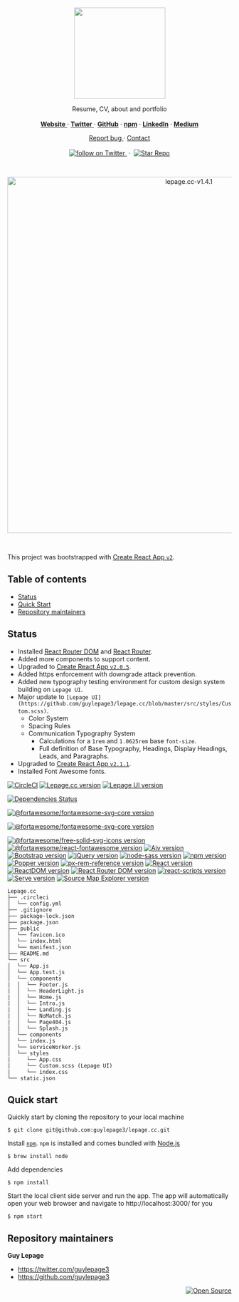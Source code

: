 <br/>

<p align="center">
  <a href="https://lepage.cc">
    <img src="https://user-images.githubusercontent.com/1711854/46634061-b79fe680-cb1d-11e8-9d83-32f563fa8acc.png" width=205>
  </a>

  <p align="center">
    Resume, CV, about and portfolio
    <br/>
    <br/>
    <a href="https://lepage.cc">
      <strong>Website</strong>
    </a>
    &middot;
    <a href="https://twitter.com/guylepage3">
      <strong>Twitter</strong>
    </a>
    &middot;
    <a href="https://github.com/guylepage3">
      <strong>GitHub</strong></a>
    </a>
    &middot;
    <a href="https://www.npmjs.com/~guylepage3">
      <strong>npm</strong></a>
    </a>
    &middot;
    <a href="https://www.linkedin.com/in/guylepage/">
      <strong>LinkedIn</strong></a>
    </a>
    &middot;
    <a href="https://medium.com/@guylepage3">
      <strong>Medium</strong></a>
    </a>
  </p>
  <p align="center">
    <a href="https://github.com/guylepage3/lepage.cc/issues/new">
      Report bug
    </a>
    &middot;
    <a href="https://goo.gl/forms/2LvYYCg1VViD6FWm2">
      Contact
    </a>
    <br/>
    <br/>
    <a href="https://twitter.com/intent/follow?screen_name=guylepage3">
      <img src="https://img.shields.io/twitter/url/https/twitter.com/guylepage3.svg?style=social&label=Follow%20%40guylepage3&logo=twitter" alt="follow on Twitter">
    </a>
    &nbsp;&middot;&nbsp;
    <a href="https://github.com/guylepage3/lepage.cc/stargazers">
      <img src="https://img.shields.io/github/stars/guylepage3/lepage.cc.svg?style=social&label=Star&maxAge=2592000" alt="Star Repo">
    </a>
  </p>
</p>

<br/>

<p align="center">
  <img width="800" alt="lepage.cc-v1.4.1" src="https://user-images.githubusercontent.com/1711854/46953198-28ce2500-d05b-11e8-83d7-c5b6d5d4c4f4.png">
</p>

<br/>

This project was bootstrapped with [Create React App `v2`](https://github.com/facebookincubator/create-react-app).


## Table of contents

- [Status](#status)
- [Quick Start](#quick-start)
- [Repository maintainers](#repository-maintainers)

## Status
- Installed [React Router DOM](https://github.com/ReactTraining/react-router/tree/master/packages/react-router-dom) and [React Router](https://github.com/ReactTraining/react-router/tree/master/packages/react-router).
- Added more components to support content.
- Upgraded to [Create React App `v2.0.5`](https://github.com/facebook/create-react-app/releases/tag/v2.0.5).
- Added https enforcement with downgrade attack prevention.
- Added new typography testing environment for custom design system building 
  on `Lepage UI`.
- Major update to `[Lepage UI](https://github.com/guylepage3/lepage.cc/blob/master/src/styles/Custom.scss)`.
  - Color System
  - Spacing Rules
  - Communication Typography System
    - Calculations for a `1rem` and `1.0625rem` base `font-size`.
    - Full definition of Base Typography, Headings, Display Headings, Leads, 
      and Paragraphs.
- Upgraded to [Create React App `v2.1.1`](https://github.com/facebook/create-react-app/releases/tag/v2.1.1).
- Installed Font Awesome fonts.

[![CircleCI](https://circleci.com/gh/guylepage3/lepage.cc.svg?style=svg&circle-token=08110c1289dd045892c46ae6cb36a681b0be7abb)](https://circleci.com/gh/guylepage3/lepage.cc)
[![Lepage.cc version](https://img.shields.io/badge/Lepage.cc-v2.1.16-brightgreen.svg?colorA=212121&colorB=00BB00)](https://github.com/guylepage3/lepage.cc)
[![Lepage UI version](https://img.shields.io/badge/Lepage_UI-v1.3.1-blue.svg?colorA=212121&colorB=007BFF)](/docs/CONTRIBUTING.md#galaxy-ui)

[![Dependencies Status](https://david-dm.org/guylepage3/lepage.cc.svg?colorA=212121&colorB=007BFF)](https://david-dm.org/guylepage3/lepage.cc)

[![@fortawesome/fontawesome-svg-core version](https://img.shields.io/badge/@fortawesome--fontawesome--svg--core-v1.2.8-blue.svg?colorA=212121&colorB=007BFF)](https://www.npmjs.com/package/@fortawesome/fontawesome-svg-core)

[![@fortawesome/fontawesome-svg-core version](https://img.shields.io/npm/v/@fortawesome/react-fontawesome.svg?style=flat-square&colorA=212121&colorB=007BFF)](https://www.npmjs.com/package/@fortawesome/fontawesome-svg-core)

[![@fortawesome/free-solid-svg-icons version](https://img.shields.io/badge/@fortawesome--free--solid--svg--icons-v5.5.0-blue.svg?colorA=212121&colorB=007BFF)](https://www.npmjs.com/package/@fortawesome/free-solid-svg-icons)
[![@fortawesome/react-fontawesome version](https://img.shields.io/badge/@fortawesome--react--fontawesome-v0.1.3-blue.svg?colorA=212121&colorB=007BFF)](https://www.npmjs.com/package/@fortawesome/react-fontawesome)
[![Ajv version](https://img.shields.io/badge/Ajv-v6.5.4-blue.svg?colorA=212121&colorB=007BFF)](https://www.npmjs.com/package/ajv)
[![Bootstrap version](https://img.shields.io/badge/Bootstrap-v4.1.3-blue.svg?colorA=212121&colorB=007BFF)](https://www.npmjs.com/package/bootstrap)
[![jQuery version](https://img.shields.io/badge/jQuery-v3.3.1-blue.svg?colorA=212121&colorB=007BFF)](https://www.npmjs.com/package/jquery)
[![node-sass version](https://img.shields.io/badge/node--sass-v4.9.4-blue.svg?colorA=212121&colorB=007BFF)](https://www.npmjs.com/package/node-sass)
[![npm version](https://img.shields.io/badge/npm-v6.4.1-blue.svg?colorA=212121&colorB=007BFF)](https://www.npmjs.com/package/npm)
[![Popper version](https://img.shields.io/badge/Popper.js-v1.14.4-blue.svg?colorA=212121&colorB=007BFF)](https://www.npmjs.com/package/popper.js)
[![px-rem-reference version](https://img.shields.io/npm/v/px-rem-reference.svg?colorA=212121&colorB=007BFF)](https://www.npmjs.com/package/px-rem-reference)
[![React version](https://img.shields.io/badge/React-v16.6.0-blue.svg?colorA=212121&colorB=007BFF)](https://www.npmjs.com/package/react)
[![ReactDOM version](https://img.shields.io/badge/ReactDOM-v16.6.0-blue.svg?colorA=212121&colorB=007BFF)](https://www.npmjs.com/package/react-dom)
[![React Router DOM version](https://img.shields.io/badge/React_Router_DOM-v4.3.1-blue.svg?colorA=212121&colorB=007BFF)](https://www.npmjs.com/package/react-router-dom)
[![react-scripts version](https://img.shields.io/badge/react--scripts-v2.1.1-blue.svg?colorA=212121&colorB=007BFF)](https://www.npmjs.com/package/react-scripts)
[![Serve version](https://img.shields.io/badge/Serve-v10.0.2-blue.svg?colorA=212121&colorB=007BFF)](https://www.npmjs.com/package/serve)
[![Source Map Explorer version](https://img.shields.io/badge/Source_Map_Explorer-v1.6.0-blue.svg?colorA=212121&colorB=007BFF)](https://www.npmjs.com/package/source-map-explorer)


```
Lepage.cc
├── .circleci
│  └── config.yml
├── .gitignore
├── package-lock.json
├── package.json
├── public
│  └── favicon.ico
│  └── index.html
│  └── manifest.json
├── README.md
└── src
│  └── App.js
│  └── App.test.js
│  └── components
|  │  └── Footer.js
|  │  └── HeaderLight.js
|  │  └── Home.js
|  │  └── Intro.js
|  │  └── Landing.js
|  │  └── NoMatch.js
|  │  └── Page404.js
|  │  └── Splash.js
│  └── components
│  └── index.js
│  └── serviceWorker.js
│  └── styles
|     └── App.css
|     └── Custom.scss (Lepage UI)
|     └── index.css
└── static.json
```


## Quick start

Quickly start by cloning the repository to your local machine

```
$ git clone git@github.com:guylepage3/lepage.cc.git
```

Install [`npm`](https://www.npmjs.com/get-npm). `npm` is installed and comes bundled with [Node.js](https://nodejs.org/en/download/package-manager/)

```
$ brew install node
```

Add dependencies

```
$ npm install
```

Start the local client side server and run the app. The app will automatically open your web browser and navigate to http://localhost:3000/ for you

```
$ npm start
```


## Repository maintainers

**Guy Lepage**
- <https://twitter.com/guylepage3>
- <https://github.com/guylepage3>

<div align="right">
  <a href="https://opensource.guide/how-to-contribute/#why-contribute-to-open-source">
    <img src="https://badges.frapsoft.com/os/v3/open-source.png?v=103)](https://github.com/ellerbrock/open-source-badges/" alt="Open Source">
  </a>
</div>